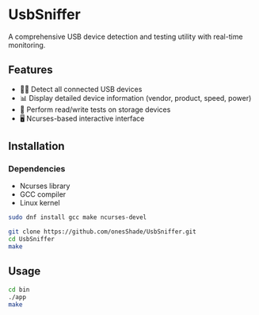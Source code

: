 # UsbSniffer

A comprehensive USB device detection and testing utility with real-time monitoring.

## Features

- 🕵️‍♂️ Detect all connected USB devices
- 📊 Display detailed device information (vendor, product, speed, power)
- 🧪 Perform read/write tests on storage devices
- 🖥️ Ncurses-based interactive interface

## Installation

### Dependencies
- Ncurses library
- GCC compiler
- Linux kernel

```bash
sudo dnf install gcc make ncurses-devel 

git clone https://github.com/onesShade/UsbSniffer.git
cd UsbSniffer
make
```

## Usage
```bash
cd bin
./app
make
```